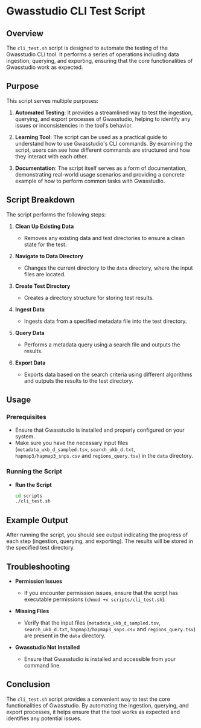 # Gwasstudio CLI Test Script

## Overview

The `cli_test.sh` script is designed to automate the testing of the Gwasstudio CLI tool. It performs a series of operations including data ingestion, querying, and exporting, ensuring that the core functionalities of Gwasstudio work as expected.

## Purpose

This script serves multiple purposes:

1. **Automated Testing**: It provides a streamlined way to test the ingestion, querying, and export processes of Gwasstudio, helping to identify any issues or inconsistencies in the tool's behavior.

2. **Learning Tool**: The script can be used as a practical guide to understand how to use Gwasstudio's CLI commands. By examining the script, users can see how different commands are structured and how they interact with each other.

3. **Documentation**: The script itself serves as a form of documentation, demonstrating real-world usage scenarios and providing a concrete example of how to perform common tasks with Gwasstudio.

## Script Breakdown

The script performs the following steps:

1. **Clean Up Existing Data**
   - Removes any existing data and test directories to ensure a clean state for the test.

2. **Navigate to Data Directory**
   - Changes the current directory to the `data` directory, where the input files are located.

3. **Create Test Directory**
   - Creates a directory structure for storing test results.

4. **Ingest Data**
   - Ingests data from a specified metadata file into the test directory.

5. **Query Data**
   - Performs a metadata query using a search file and outputs the results.

6. **Export Data**
   - Exports data based on the search criteria using different algorithms and outputs the results to the test directory.

## Usage

### Prerequisites

- Ensure that Gwasstudio is installed and properly configured on your system.
- Make sure you have the necessary input files (`metadata_ukb_d_sampled.tsv`, `search_ukb_d.txt`, `hapmap3/hapmap3_snps.csv` and `regions_query.tsv`) in the `data` directory.

### Running the Script

* **Run the Script**
   ```bash
   cd scripts
   ./cli_test.sh
   ```

## Example Output

After running the script, you should see output indicating the progress of each step (ingestion, querying, and exporting). The results will be stored in the specified test directory.

## Troubleshooting

- **Permission Issues**
  - If you encounter permission issues, ensure that the script has executable permissions (`chmod +x scripts/cli_test.sh`).

- **Missing Files**
  - Verify that the input files (`metadata_ukb_d_sampled.tsv`, `search_ukb_d.txt`, `hapmap3/hapmap3_snps.csv` and `regions_query.tsv`) are present in the `data` directory.

- **Gwasstudio Not Installed**
  - Ensure that Gwasstudio is installed and accessible from your command line.

## Conclusion

The `cli_test.sh` script provides a convenient way to test the core functionalities of Gwasstudio. By automating the ingestion, querying, and export processes, it helps ensure that the tool works as expected and identifies any potential issues.
